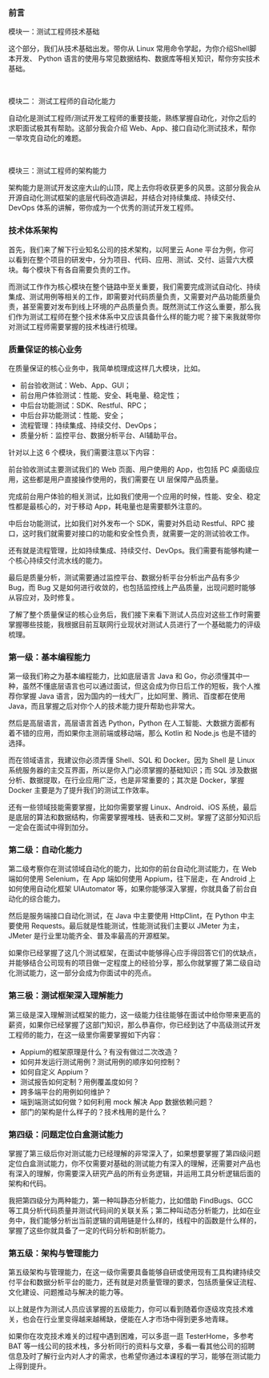 ### 前言
模块一：测试工程师技术基础

这个部分，我们从技术基础出发。带你从 Linux 常用命令学起，为你介绍Shell脚本开发、 Python 语言的使用与常见数据结构、数据库等相关知识，帮你夯实技术基础。

 

模块二： 测试工程师的自动化能力

自动化是测试工程师/测试开发工程师的重要技能，熟练掌握自动化，对你之后的求职面试极其有帮助。这部分我会介绍 Web、App、接口自动化测试技术，帮你一举攻克自动化的难题。

 

模块三：测试工程师的架构能力

架构能力是测试开发这座大山的山顶，爬上去你将收获更多的风景。这部分我会从开源自动化测试框架的底层代码改造讲起，并结合对持续集成、持续交付、DevOps 体系的讲解，带你成为一个优秀的测试开发工程师。

### 技术体系架构
首先，我们来了解下行业知名公司的技术架构，以阿里云 Aone 平台为例，你可以看到在整个项目的研发中，分为项目、代码、应用、测试、交付、运营六大模块。每个模块下有各自需要负责的工作。

而测试工作作为核心模块在整个链路中至关重要，我们需要完成测试自动化、持续集成、测试用例等相关的工作，即需要对代码质量负责，又需要对产品功能质量负责，甚至需要对发布到线上环境的产品质量负责。既然测试工作这么重要，那么我们作为测试工程师在整个技术体系中又应该具备什么样的能力呢？接下来我就带你对测试工程师需要掌握的技术栈进行梳理。

### 质量保证的核心业务
在质量保证的核心业务中，我简单梳理成这样几大模块，比如。

- 前台验收测试：Web、App、GUI；
- 前台用户体验测试：性能、安全、耗电量、稳定性；
- 中后台功能测试：SDK、Restful、RPC；
- 中后台非功能测试：性能、安全；
- 流程管理：持续集成、持续交付、DevOps；
- 质量分析：监控平台、数据分析平台、AI辅助平台。

针对以上这 6 个模块，我们需要注意以下内容：

前台验收测试主要测试我们的 Web 页面、用户使用的 App，也包括 PC 桌面级应用，这些都是用户直接操作使用的，我们需要在 UI 层保障产品质量。

完成前台用户体验的相关测试，比如我们使用一个应用的时候，性能、安全、稳定性都是最核心的，对于移动 App，耗电量也是需要额外注意的。

中后台功能测试，比如我们对外发布一个 SDK，需要对外启动 Restful、RPC 接口，这时我们就需要对接口的功能和安全性负责，就需要一定的测试验收工作。

还有就是流程管理，比如持续集成、持续交付、DevOps。我们需要有能够构建一个核心持续交付流水线的能力。

最后是质量分析，测试需要通过监控平台、数据分析平台分析出产品有多少 Bug，而 Bug 又是如何进行收敛的，也包括监控线上产品质量，出现问题时能够从容应对，及时修复。

了解了整个质量保证的核心业务后，我们接下来看下测试人员应对这些工作时需要掌握哪些技能，我根据目前互联网行业现状对测试人员进行了一个基础能力的评级梳理。

### 第一级：基本编程能力
第一级我们称之为基本编程能力，比如底层语言 Java 和 Go，你必须懂其中一种，虽然不懂底层语言也可以通过面试，但这会成为你日后工作的短板，我个人推荐你掌握 Java 语言，因为国内的一线大厂，比如阿里、腾讯、百度都在使用 Java，而且掌握之后对你个人的技术能力提升帮助也非常大。

然后是高层语言，高层语言首选 Python，Python 在人工智能、大数据方面都有着不错的应用，而如果你主测前端或移动端，那么 Kotlin 和 Node.js 也是不错的选择。

而在领域语言，我建议你必须弄懂 Shell、SQL 和 Docker。因为 Shell 是 Linux 系统服务器的主交互界面，所以是你入门必须掌握的基础知识；而 SQL 涉及数据分析、数据提取，在行业应用广泛，也是非常重要的；其次是 Docker，掌握 Docker 主要是为了提升我们的测试工作效率。

还有一些领域技能需要掌握，比如你需要掌握 Linux、Android、iOS 系统，最后是底层的算法和数据结构，你需要掌握堆栈、链表和二叉树。掌握了这部分知识后一定会在面试中得到加分。

### 第二级：自动化能力
第二级考察你在测试领域自动化的能力，比如你的前台自动化测试能力，在 Web 端如何使用 Selenium，在 App 端如何使用 Appium，往下层走，在 Android 上如何使用自动化框架 UIAutomator 等，如果你能够深入掌握，你就具备了前台自动化的综合能力。

然后是服务端接口自动化测试，在 Java 中主要使用 HttpClint，在 Python 中主要使用 Requests。最后就是性能测试，性能测试我们主要以 JMeter 为主，JMeter 是行业里功能齐全、普及率最高的开源框架。

如果你已经掌握了这几个测试框架，在面试中能够得心应手得回答它们的优缺点，并能够结合公司现有的项目做一定程度上的经验分享，那么你就掌握了第二级自动化测试能力，这一部分会成为你面试中的亮点。

### 第三极：测试框架深入理解能力
第三级是深入理解测试框架的能力，这一级能力往往能够在面试中给你带来更高的薪资，如果你已经掌握了这部门知识，那么恭喜你，你已经到达了中高级测试开发工程师的能力，在这一级里你需要掌握如下内容：

- Appium的框架原理是什么？有没有做过二次改造？
- 如何并发运行测试用例？测试用例的顺序如何控制？
- 如何自定义 Appium？
- 测试报告如何定制？用例覆盖度如何？
- 跨多端平台的用例如何维护？
- 端到端测试如何做？如何利用 mock 解决 App 数据依赖问题？
- 部门的架构是什么样子的？技术栈用的是什么？

### 第四级：问题定位白盒测试能力
掌握了第三级后你对测试能力已经理解的非常深入了，如果想要掌握了第四级问题定位白盒测试能力，你不仅需要对基础的测试能力有深入的理解，还需要对产品也有深入的理解，你需要深入研究产品的所有业务逻辑，并运用工具分析逻辑后面的架构和代码。

我把第四级分为两种能力，第一种叫静态分析能力，比如借助 FindBugs、GCC 等工具分析代码质量并测试代码间的关联关系；第二种叫动态分析能力，比如在业务中，我们能够分析出当前逻辑的调用链是什么样的，线程中的函数是什么样的，掌握了这些你就具备了一定的代码分析和剖析能力。

### 第五级：架构与管理能力
第五级架构与管理能力，在这一级你需要具备能够自研或使用现有工具构建持续交付平台和数据分析平台的能力，还有就是对质量管理的要求，包括质量保证流程、文化建设、问题推动与解决的能力等。

以上就是作为测试人员应该掌握的五级能力，你可以看到随着你逐级攻克技术难关，也会在行业里变得越来越稀缺，便能在人才市场中得到更多地青睐。

如果你在攻克技术难关的过程中遇到困难，可以多逛一逛 TesterHome，多参考 BAT 等一线公司的技术栈，多分析同行的资料与文章，多看一看其他公司的招聘信息及时了解行业内对人才的需求，也希望你通过本课程的学习，能够在测试能力上得到提升。






